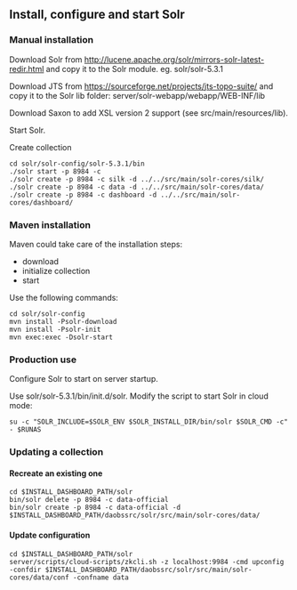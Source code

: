 ## Install, configure and start Solr

### Manual installation

Download Solr from http://lucene.apache.org/solr/mirrors-solr-latest-redir.html
and copy it to the Solr module. eg. solr/solr-5.3.1

Download JTS from https://sourceforge.net/projects/jts-topo-suite/
and copy it to the Solr lib folder: server/solr-webapp/webapp/WEB-INF/lib

Download Saxon to add XSL version 2 support (see src/main/resources/lib).

Start Solr.

Create collection
```
cd solr/solr-config/solr-5.3.1/bin
./solr start -p 8984 -c
./solr create -p 8984 -c silk -d ../../src/main/solr-cores/silk/
./solr create -p 8984 -c data -d ../../src/main/solr-cores/data/
./solr create -p 8984 -c dashboard -d ../../src/main/solr-cores/dashboard/
```

### Maven installation

Maven could take care of the installation steps:
* download
* initialize collection
* start

Use the following commands:

```
cd solr/solr-config
mvn install -Psolr-download
mvn install -Psolr-init
mvn exec:exec -Dsolr-start
```

### Production use

Configure Solr to start on server startup.

Use solr/solr-5.3.1/bin/init.d/solr. Modify the script to start
Solr in cloud mode:

```
su -c "SOLR_INCLUDE=$SOLR_ENV $SOLR_INSTALL_DIR/bin/solr $SOLR_CMD -c" - $RUNAS
```


### Updating a collection

#### Recreate an existing one

```
cd $INSTALL_DASHBOARD_PATH/solr
bin/solr delete -p 8984 -c data-official
bin/solr create -p 8984 -c data-official -d $INSTALL_DASHBOARD_PATH/daobssrc/solr/src/main/solr-cores/data/
```


#### Update configuration

```
cd $INSTALL_DASHBOARD_PATH/solr
server/scripts/cloud-scripts/zkcli.sh -z localhost:9984 -cmd upconfig -confdir $INSTALL_DASHBOARD_PATH/daobssrc/solr/src/main/solr-cores/data/conf -confname data
```

